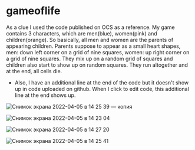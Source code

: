 # gameoflife
As a clue I used the code published on OCS as a reference.
My game contains 3 characters, which are men(blue), women(pink) and children(orange).
So basically, all men and women are the parents of appearing children.
Parents suppose to appear as a small heart shapes, men: down left corner on a grid of nine squares, women: up right corner on a grid of nine squares.
They mix up on a random grid of squares and children also start to show up on random squares.
They run altogether and at the end, all cells die.

+ Also, I have an additional line at the end of the code but it doesn't show up in code uploaded on github. When I click to edit code, this additional line at the end shows up.

![Снимок экрана 2022-04-05 в 14 25 39 — копия](https://user-images.githubusercontent.com/100344816/161713182-b0f7bd47-da88-459a-8b7a-a9ec27c2d2e3.png)

![Снимок экрана 2022-04-05 в 14 23 04](https://user-images.githubusercontent.com/100344816/161714060-1862657c-74c6-4db7-b037-155a0f375754.png)

![Снимок экрана 2022-04-05 в 14 27 20](https://user-images.githubusercontent.com/100344816/161714150-8cbf6130-8706-4b14-814b-b804a4b031c9.png)

![Снимок экрана 2022-04-05 в 14 25 41](https://user-images.githubusercontent.com/100344816/161714196-21256ac5-e51e-4fd1-ac24-eb6707669ac7.png)
